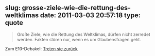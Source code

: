 slug: grosse-ziele-wie-die-rettung-des-weltklimas
date: 2011-03-03 20:57:18
type: quote
---

> Große Ziele, wie die Rettung des Weltklimas, dürfen nicht zerredet werden. Fakten stören nur, wenn es um Glaubensfragen geht.

Zum E10-Debakel: [Treten sie zurück](http://www.wiwo.de/blogs/chefsache/2011/03/03/treten-sie-zuruck/)
